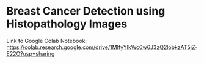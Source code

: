 # Breast Cancer Detection using Histopathology Images

Link to Google Colab Notebook: https://colab.research.google.com/drive/1MIfyYIkWc6w6J3zQ2lobkzAT5jZ-E22O?usp=sharing
